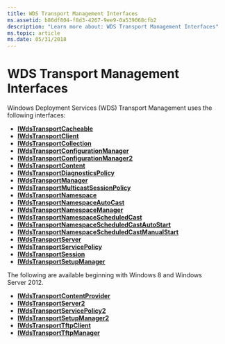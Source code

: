 ```yaml
---
title: WDS Transport Management Interfaces
ms.assetid: b86df804-f8d3-4267-9ee9-0a539068cfb2
description: "Learn more about: WDS Transport Management Interfaces"
ms.topic: article
ms.date: 05/31/2018
---
```


# WDS Transport Management Interfaces

Windows Deployment Services (WDS) Transport Management uses the following interfaces:

-   [**IWdsTransportCacheable**](/windows/desktop/api/Wdstptmgmt/nn-wdstptmgmt-iwdstransportcacheable)
-   [**IWdsTransportClient**](/windows/desktop/api/Wdstptmgmt/nn-wdstptmgmt-iwdstransportclient)
-   [**IWdsTransportCollection**](/windows/desktop/api/Wdstptmgmt/nn-wdstptmgmt-iwdstransportcollection)
-   [**IWdsTransportConfigurationManager**](/windows/desktop/api/Wdstptmgmt/nn-wdstptmgmt-iwdstransportconfigurationmanager)
-   [**IWdsTransportConfigurationManager2**](/windows/desktop/api/Wdstptmgmt/nn-wdstptmgmt-iwdstransportconfigurationmanager2)
-   [**IWdsTransportContent**](/windows/desktop/api/Wdstptmgmt/nn-wdstptmgmt-iwdstransportcontent)
-   [**IWdsTransportDiagnosticsPolicy**](/windows/desktop/api/Wdstptmgmt/nn-wdstptmgmt-iwdstransportdiagnosticspolicy)
-   [**IWdsTransportManager**](/windows/desktop/api/Wdstptmgmt/nn-wdstptmgmt-iwdstransportmanager)
-   [**IWdsTransportMulticastSessionPolicy**](/windows/desktop/api/Wdstptmgmt/nn-wdstptmgmt-iwdstransportmulticastsessionpolicy)
-   [**IWdsTransportNamespace**](/windows/desktop/api/Wdstptmgmt/nn-wdstptmgmt-iwdstransportnamespace)
-   [**IWdsTransportNamespaceAutoCast**](/windows/win32/api/wdstptmgmt/nn-wdstptmgmt-iwdstransportnamespaceautocast)
-   [**IWdsTransportNamespaceManager**](/windows/desktop/api/Wdstptmgmt/nn-wdstptmgmt-iwdstransportnamespacemanager)
-   [**IWdsTransportNamespaceScheduledCast**](/windows/desktop/api/Wdstptmgmt/nn-wdstptmgmt-iwdstransportnamespacescheduledcast)
-   [**IWdsTransportNamespaceScheduledCastAutoStart**](/windows/desktop/api/Wdstptmgmt/nn-wdstptmgmt-iwdstransportnamespacescheduledcastautostart)
-   [**IWdsTransportNamespaceScheduledCastManualStart**](/windows/win32/api/wdstptmgmt/nn-wdstptmgmt-iwdstransportnamespacescheduledcastmanualstart)
-   [**IWdsTransportServer**](/windows/desktop/api/Wdstptmgmt/nn-wdstptmgmt-iwdstransportserver)
-   [**IWdsTransportServicePolicy**](/windows/desktop/api/Wdstptmgmt/nn-wdstptmgmt-iwdstransportservicepolicy)
-   [**IWdsTransportSession**](/windows/desktop/api/Wdstptmgmt/nn-wdstptmgmt-iwdstransportsession)
-   [**IWdsTransportSetupManager**](/windows/desktop/api/Wdstptmgmt/nn-wdstptmgmt-iwdstransportsetupmanager)

The following are available beginning with Windows 8 and Windows Server 2012.

-   [**IWdsTransportContentProvider**](/windows/desktop/api/Wdstptmgmt/nn-wdstptmgmt-iwdstransportcontentprovider)
-   [**IWdsTransportServer2**](/windows/desktop/api/Wdstptmgmt/nn-wdstptmgmt-iwdstransportserver2)
-   [**IWdsTransportServicePolicy2**](/windows/desktop/api/Wdstptmgmt/nn-wdstptmgmt-iwdstransportservicepolicy2)
-   [**IWdsTransportSetupManager2**](/windows/desktop/api/Wdstptmgmt/nn-wdstptmgmt-iwdstransportsetupmanager2)
-   [**IWdsTransportTftpClient**](/windows/desktop/api/Wdstptmgmt/nn-wdstptmgmt-iwdstransporttftpclient)
-   [**IWdsTransportTftpManager**](/windows/desktop/api/Wdstptmgmt/nn-wdstptmgmt-iwdstransporttftpmanager)

 

 

